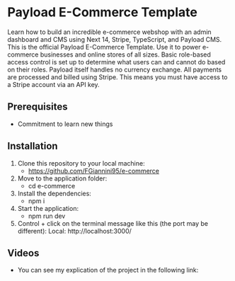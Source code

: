 # Payload E-Commerce Template
Learn how to build an incredible e-commerce webshop with an admin dashboard and CMS using Next 14, Stripe, TypeScript, and Payload CMS. This is the official Payload E-Commerce Template. Use it to power e-commerce businesses and online stores of all sizes. Basic role-based access control is set up to determine what users can and cannot do based on their roles. Payload itself handles no currency exchange. All payments are processed and billed using Stripe. This means you must have access to a Stripe account via an API key.
## Prerequisites
- Commitment to learn new things
## Installation
1. Clone this repository to your local machine:
   - https://github.com/FGiannini95/e-commerce
2. Move to the application folder:
   - cd e-commerce
3. Install the dependencies:
   - npm i
4. Start the application:
   - npm run dev
5. Control + click on the terminal message like this (the port may be different):
Local: http://localhost:3000/
## Videos
- You can see my explication of the project in the following link: 
